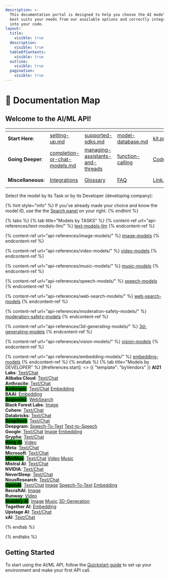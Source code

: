 ```yaml
---
description: >-
  This documentation portal is designed to help you choose the AI model that
  best suits your needs from our available options and correctly integrate it
  into your code.
layout:
  title:
    visible: true
  description:
    visible: true
  tableOfContents:
    visible: true
  outline:
    visible: true
  pagination:
    visible: true
---
```


# 🧭 Documentation Map

## Welcome to the AI/ML API!

<table data-view="cards"><thead><tr><th></th><th></th><th></th><th></th><th data-hidden data-type="files"></th><th data-hidden data-card-cover data-type="files"></th></tr></thead><tbody><tr><td><strong>Start Here</strong>:</td><td><a data-mention href="quickstart/setting-up.md">setting-up.md</a></td><td><a data-mention href="quickstart/supported-sdks.md">supported-sdks.md</a></td><td><a data-mention href="api-references/model-database/model-database.md">model-database.md</a></td><td><a href=".gitbook/assets/kit.png">kit.png</a></td><td><a href=".gitbook/assets/Group 39481.png">Group 39481.png</a></td></tr><tr><td><strong>Going Deeper</strong>:</td><td><a data-mention href="capabilities/completion-or-chat-models.md">completion-or-chat-models.md</a></td><td><a data-mention href="capabilities/managing-assistants-and-threads/">managing-assistants-and-threads</a></td><td><a data-mention href="capabilities/function-calling/">function-calling</a></td><td><a href=".gitbook/assets/Code.png">Code.png</a></td><td><a href=".gitbook/assets/Group 39482.png">Group 39482.png</a></td></tr><tr><td><strong>Miscellaneous</strong>:</td><td><a data-mention href="integrations/about.md">Integrations</a></td><td><a data-mention href="glossary/concepts.md">Glossary</a></td><td><a data-mention href="faq/can-i-use-api-in-python.md">FAQ</a></td><td><a href=".gitbook/assets/Link.png">Link.png</a></td><td><a href=".gitbook/assets/Group 39483.png">Group 39483.png</a></td></tr></tbody></table>

Select the model by its Task or by its Developer (developing company):

{% hint style="info" %}
If you've already made your choice and know the model ID, use the the [Search panel](https://docs.aimlapi.com/?q=) on your right.
{% endhint %}

{% tabs %}
{% tab title="Models by TASKS" %}
{% content-ref url="api-references/text-models-llm/" %}
[text-models-llm](api-references/text-models-llm/)
{% endcontent-ref %}

{% content-ref url="api-references/image-models/" %}
[image-models](api-references/image-models/)
{% endcontent-ref %}

{% content-ref url="api-references/video-models/" %}
[video-models](api-references/video-models/)
{% endcontent-ref %}

{% content-ref url="api-references/music-models/" %}
[music-models](api-references/music-models/)
{% endcontent-ref %}

{% content-ref url="api-references/speech-models/" %}
[speech-models](api-references/speech-models/)
{% endcontent-ref %}

{% content-ref url="api-references/web-search-models/" %}
[web-search-models](api-references/web-search-models/)
{% endcontent-ref %}

{% content-ref url="api-references/moderation-safety-models/" %}
[moderation-safety-models](api-references/moderation-safety-models/)
{% endcontent-ref %}

{% content-ref url="api-references/3d-generating-models/" %}
[3d-generating-models](api-references/3d-generating-models/)
{% endcontent-ref %}

{% content-ref url="api-references/vision-models/" %}
[vision-models](api-references/vision-models/)
{% endcontent-ref %}

{% content-ref url="api-references/embedding-models/" %}
[embedding-models](api-references/embedding-models/)
{% endcontent-ref %}
{% endtab %}
{% tab title="Models by DEVELOPER" %}
[#references:start]: <> ({ "template": "byVendors" })
**AI21 Labs**:    [Text/Chat](api-references/text-models-llm/AI21-Labs/) \
**Alibaba Cloud**:    [Text/Chat](api-references/text-models-llm/Alibaba-Cloud/)\
**Anthracite**:    [Text/Chat](api-references/text-models-llm/Anthracite/)\
<mark style="background-color:green;">**Anthropic**</mark>:    [Text/Chat](api-references/text-models-llm/Anthropic/)    [Embedding](api-references/embedding-models/Anthropic/)\
**BAAI**:    [Embedding](api-references/embedding-models/BAAI/)\
<mark style="background-color:green;">**Bagoodex**</mark>:    [WebSearch](api-references/web-search-models/bagoodex/)\
**Black Forest Labs**:    [Image](api-references/image-models/Black-Forest-Labs/)\
**Cohere**:    [Text/Chat](api-references/text-models-llm/Cohere/)\
**Databricks**:    [Text/Chat](api-references/text-models-llm/Databricks/) \
<mark style="background-color:green;">**DeepSeek**</mark>:    [Text/Chat](api-references/text-models-llm/DeepSeek/) \
**Deepgram**:    [Speech-To-Text](api-references/speech-voice-models/stt/Deepgram/)    [Text-to-Speech](api-references/speech-voice-models/tts/Deepgram/) \
**Google**:    [Text/Chat](api-references/text-models-llm/Google/)    [Image](api-references/image-models/Google/)    [Embedding](api-references/embedding-models/Google/) \
**Gryphe**:    [Text/Chat](api-references/text-models-llm/Gryphe/) \
<mark style="background-color:green;">**Kling AI**</mark>:    [Video](api-references/video-models/Kling-AI/) \
**Meta**:    [Text/Chat](api-references/text-models-llm/Meta/) \
**Microsoft**:    [Text/Chat](api-references/text-models-llm/Microsoft/) \
<mark style="background-color:green;">**MiniMax**</mark>:    [Text/Chat](api-references/text-models-llm/MiniMax/)    [Video](api-references/video-models/MiniMax/)    [Music](api-references/music-models/MiniMax/) \
**Mistral AI**:    [Text/Chat](api-references/text-models-llm/Mistral-AI/) \
**NVIDIA**:    [Text/Chat](api-references/text-models-llm/NVIDIA/) \
**NeverSleep**:    [Text/Chat](api-references/text-models-llm/NeverSleep/) \
**NousResearch**:    [Text/Chat](api-references/text-models-llm/NousResearch/) \
<mark style="background-color:green;">**OpenAI**</mark>:    [Text/Chat](api-references/text-models-llm/OpenAI/)    [Image](api-references/image-models/OpenAI/)   [Speech-To-Text](api-references/speech-voice-models/stt/OpenAI/)    [Embedding](api-references/embedding-models/OpenAI/) \
**RecraftAI**:    [Image](api-references/image-models/RecraftAI/)\
**Runway**:    [Video](api-references/video-models/runway/)\
<mark style="background-color:green;">**Stability AI**</mark>:    [Image](api-references/image-models/Stability-AI/)    [Music](api-references/music-models/Stability-AI/)    [3D-Generation](api-references/3d-generating-models/Stability-AI/) \
**Together AI**:    [Embedding](api-references/embedding-models/Together-AI/) \
**Upstage AI**:    [Text/Chat](api-references/text-models-llm/Upstage-AI/) \
**xAI**:    [Text/Chat](api-references/text-models-llm/xAI/)

[#references:end]: <> ({})
{% endtab %}
<!-- {% tab title="Models by FEATURES" %}
[#references:start]: <> ({ "template": "byFeatures" })

[#references:end]: <> ({})
{% endtab %} -->
{% endtabs %}

## Getting Started

To start using the AI/ML API, follow the [Quickstart guide](quickstart/setting-up.md) to set up your environment and make your first API call.
